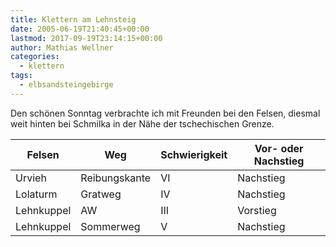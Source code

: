 ```yaml
---
title: Klettern am Lehnsteig
date: 2005-06-19T21:40:45+00:00
lastmod: 2017-09-19T23:14:15+00:00
author: Mathias Wellner
categories:
  - klettern
tags:
  - elbsandsteingebirge
---
```

Den schönen Sonntag verbrachte ich mit Freunden bei den Felsen, diesmal weit hinten bei Schmilka in der Nähe der tschechischen Grenze. 

<table class="table table-striped">
  <thead class="thead-inverse">
    <tr>
      <th>Felsen</th>
      <th>Weg</th>
      <th>Schwierigkeit</th>
      <th>Vor- oder Nachstieg</th>
    </tr>
  </thead>
  <tbody>
    <tr>
      <td>Urvieh</td>      
      <td>Reibungskante</td>      
      <td>VI</td>      
      <td>Nachstieg</td>
    </tr>    
    <tr>
      <td>Lolaturm</td>      
      <td>Gratweg</td>      
      <td>IV</td>      
      <td>Nachstieg</td>
    </tr>    
    <tr>
      <td>Lehnkuppel</td>      
      <td>AW</td>      
      <td>III</td>      
      <td>Vorstieg</td>
    </tr>    
    <tr>
      <td>Lehnkuppel</td>      
      <td>Sommerweg</td>      
      <td>V</td>      
      <td>Nachstieg</td>
    </tr>
  </tbody>
</table>